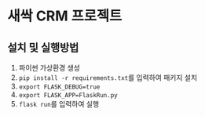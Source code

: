 # 새싹 CRM 프로젝트

## 설치 및 실행방법

1. 파이썬 가상환경 생성
2. `pip install -r requirements.txt`를 입력하여 패키지 설치
3. `export FLASK_DEBUG=true`
4. `export FLASK_APP=FlaskRun.py`
5. `flask run`를 입력하여 실행
